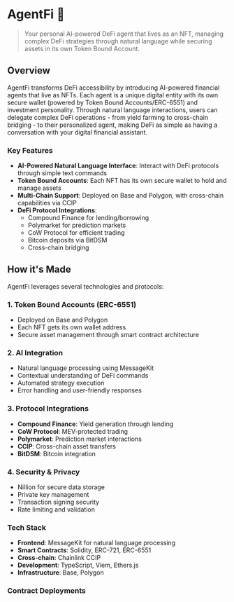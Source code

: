 # AgentFi 🤖

> Your personal AI-powered DeFi agent that lives as an NFT, managing complex DeFi strategies through natural language while securing assets in its own Token Bound Account.

## Overview

AgentFi transforms DeFi accessibility by introducing AI-powered financial agents that live as NFTs. Each agent is a unique digital entity with its own secure wallet (powered by Token Bound Accounts/ERC-6551) and investment personality. Through natural language interactions, users can delegate complex DeFi operations - from yield farming to cross-chain bridging - to their personalized agent, making DeFi as simple as having a conversation with your digital financial assistant.

### Key Features

- **AI-Powered Natural Language Interface**: Interact with DeFi protocols through simple text commands
- **Token Bound Accounts**: Each NFT has its own secure wallet to hold and manage assets
- **Multi-Chain Support**: Deployed on Base and Polygon, with cross-chain capabilities via CCIP
- **DeFi Protocol Integrations**:
  - Compound Finance for lending/borrowing
  - Polymarket for prediction markets
  - CoW Protocol for efficient trading
  - Bitcoin deposits via BitDSM
  - Cross-chain bridging

## How it's Made

AgentFi leverages several technologies and protocols:

### 1. Token Bound Accounts (ERC-6551)

- Deployed on Base and Polygon
- Each NFT gets its own wallet address
- Secure asset management through smart contract architecture

### 2. AI Integration

- Natural language processing using MessageKit
- Contextual understanding of DeFi commands
- Automated strategy execution
- Error handling and user-friendly responses

### 3. Protocol Integrations

- **Compound Finance**: Yield generation through lending
- **CoW Protocol**: MEV-protected trading
- **Polymarket**: Prediction market interactions
- **CCIP**: Cross-chain asset transfers
- **BitDSM**: Bitcoin integration

### 4. Security & Privacy

- Nillion for secure data storage
- Private key management
- Transaction signing security
- Rate limiting and validation

### Tech Stack

- **Frontend**: MessageKit for natural language processing
- **Smart Contracts**: Solidity, ERC-721, ERC-6551
- **Cross-chain**: Chainlink CCIP
- **Development**: TypeScript, Viem, Ethers.js
- **Infrastructure**: Base, Polygon

### Contract Deployments
